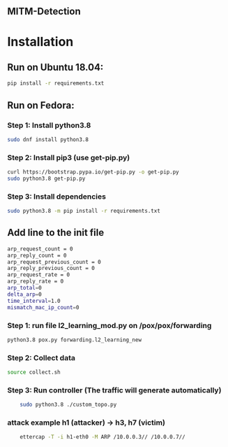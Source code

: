 ## MITM-Detection

# Installation

## Run on Ubuntu 18.04:

```bash
pip install -r requirements.txt
```

## Run on Fedora:

### Step 1: Install python3.8

```bash
sudo dnf install python3.8
```

### Step 2: Install pip3 (use get-pip.py)

```bash
curl https://bootstrap.pypa.io/get-pip.py -o get-pip.py
sudo python3.8 get-pip.py
```

### Step 3: Install dependencies

```bash
sudo python3.8 -m pip install -r requirements.txt
```

## Add line to the init file

```bash
arp_request_count = 0
arp_reply_count = 0
arp_request_previous_count = 0
arp_reply_previous_count = 0
arp_request_rate = 0
arp_reply_rate = 0
arp_total=0
delta_arp=0
time_interval=1.0
mismatch_mac_ip_count=0
```

### Step 1: run file l2_learning_mod.py on /pox/pox/forwarding

```bash
python3.8 pox.py forwarding.l2_learning_new
```

### Step 2: Collect data

```bash
source collect.sh
```

### Step 3: Run controller (The traffic will generate automatically)

```bash
    sudo python3.8 ./custom_topo.py
```

### attack example h1 (attacker) -> h3, h7 (victim)

```bash
    ettercap -T -i h1-eth0 -M ARP /10.0.0.3// /10.0.0.7//
```
